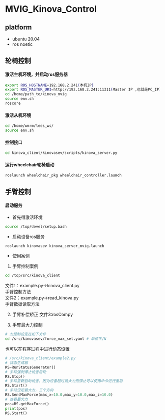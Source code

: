 
# MVIG_Kinova_Control
## platform 
* ubuntu 20.04
* ros noetic

## 轮椅控制
####  激活主机环境，并启动ros服务器

```bash  
export ROS_HOSTNAME=192.168.2.241(本机IP)
export ROS_MASTER_URI=http://192.168.2.241:11311(Master IP ,也就是PC_IP)
cd /home/path_to/kinova_mvig    
source env.sh 
roscore
``` 

#### 激活从机环境
```bash
cd /home/wmrm/lees_ws/  
source env.sh
```

#### 控制接口 
```bash
cd kinova_client/kinovasev/scripts/kinova_server.py
```

#### 运行wheelchair轮椅启动    
```bash
roslaunch wheelchair_pkg wheelchair_controller.launch  
```


## 手臂控制

#### 启动服务
* 首先得激活环境     
```bash
source /top/devel/setup.bash
```
* 启动设备ros服务   
```bash
roslaunch kinovasev kinova_server_mvig.launch
```
* 使用案例
1. 手臂控制案例
```bash
cd /top/src/kinova_client
```
文件1：example.py->kinova_client.py         
手臂控制方法    
文件2：example.py->read_kinova.py    
手臂数据读取方法   

2. 手臂补偿矫正
文件3:rosCompy

3. 手臂最大力控制
```bash
# 力控制设定在如下文件
cd /src/kinovasev/force_max_set.yaml # 单位牛/N
```

也可以在程序过程中进行动态设置
```python
# /src/kinova_client/example2.py
# 状态生成器
RS=RunStatusGenerator()
# 手动强制停止设备启动
RS.Stop()
# 手动重新启动设备，因为设备超过最大力而停止可以使用命令进行重启
RS.Start()
# 手动设定最大力，三个方向
RS.SendMaxForce(max_x=10.0,max_y=10.0,max_z=10.0)
# 查看最大力
pos=RS.getMaxForce()
print(pos)
RS.Start()
```